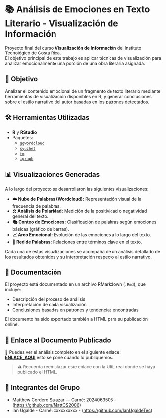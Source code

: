 # 📚 Análisis de Emociones en Texto Literario - Visualización de Información

Proyecto final del curso **Visualización de Información** del Instituto Tecnológico de Costa Rica.  
El objetivo principal de este trabajo es aplicar técnicas de visualización para analizar emocionalmente una porción de una obra literaria asignada.

## 🧠 Objetivo

Analizar el contenido emocional de un fragmento de texto literario mediante herramientas de visualización disponibles en R, y generar conclusiones sobre el estilo narrativo del autor basadas en los patrones detectados.

## 🛠️ Herramientas Utilizadas

- **R** y **RStudio**
- Paquetes:
  - [`ggwordcloud`](https://cran.r-project.org/web/packages/ggwordcloud/index.html)
  - [`syuzhet`](https://cran.r-project.org/web/packages/syuzhet/index.html)
  - [`tm`](https://cran.r-project.org/web/packages/tm/index.html)
  - [`igraph`](https://igraph.org/r/)

## 📊 Visualizaciones Generadas

A lo largo del proyecto se desarrollaron las siguientes visualizaciones:

- **☁️ Nube de Palabras (Wordcloud):** Representación visual de la frecuencia de palabras.
- **⚖️ Análisis de Polaridad:** Medición de la positividad o negatividad general del texto.
- **🎭 Conteo de Emociones:** Clasificación de palabras según emociones básicas (gráfico de barras).
- **📈 Arco Emocional:** Evolución de las emociones a lo largo del texto.
- **🔗 Red de Palabras:** Relaciones entre términos clave en el texto.

Cada una de estas visualizaciones se acompaña de un análisis detallado de los resultados obtenidos y su interpretación respecto al estilo narrativo.

## 📝 Documentación

El proyecto está documentado en un archivo RMarkdown (`.Rmd`), que incluye:

- Descripción del proceso de análisis
- Interpretación de cada visualización
- Conclusiones basadas en patrones y tendencias encontradas

El documento ha sido exportado también a HTML para su publicación online.

## 🔗 Enlace al Documento Publicado

📄 Puedes ver el análisis completo en el siguiente enlace:  
[**ENLACE_AQUI**](https://tusitio.com/proyecto3) esto se pone cuando lo publiquemos.

> ⚠️ Recuerda reemplazar este enlace con la URL real donde se haya publicado el HTML.

## 👥 Integrantes del Grupo

- Matthew Cordero Salazar — Carné: 2024063503 - (https://github.com/MattCS2006)
- Ian Ugalde - Carné: xxxxxxxxxx - (https://github.com/IanUgaldeTec)
